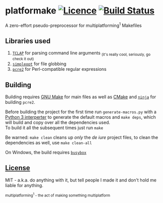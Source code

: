 # platformake [![Licence](https://img.shields.io/badge/license-MIT-blue.svg?style=flat)](LICENSE) [![Build Status](https://travis-ci.org/nabijaczleweli/platformake.svg?branch=master)](https://travis-ci.org/nabijaczleweli/platformake)
A zero-effort pseudo-preprocessor for multiplatforming<sup>1</sup> Makefiles

## Libraries used
1. [`TCLAP`](http://tclap.sourceforge.net/) for parsing command line arguments <sub>(it's really cool, seriously, go check it out)</sub>
2. [`simpleopt`](https://github.com/brofield/simpleopt) for file globbing
3. [`pcre2`](http://www.pcre.org) for Perl-compatible regular expressions

## Building
Building requires [GNU Make](https://www.gnu.org/software/make) for main files as well as [CMake](http://www.cmake.org) and [`ninja`](https://martine.github.io/ninja) for building `pcre2`.

Before building the project for the first time run `generate-macros.py` with a [Python 3 interperter](https://www.python.org) to generate the default macros and `make deps`, which will build and copy over all the dependencies used.<br />
To build it all the subsequent times just run `make`

Be warned: `make clean` cleans up *only* the *de iure* project files, to clean the dependencies as well, use `make clean-all`

On Windows, the build requires [`busybox`](http://frippery.org/busybox)

## [License](LICENSE)
MIT - a.k.a. do anything with it, but tell people I made it and don't hold me liable for anything.

<sub>multiplatforming<sup>1</sup> - the act of making something multiplatform</sub>

